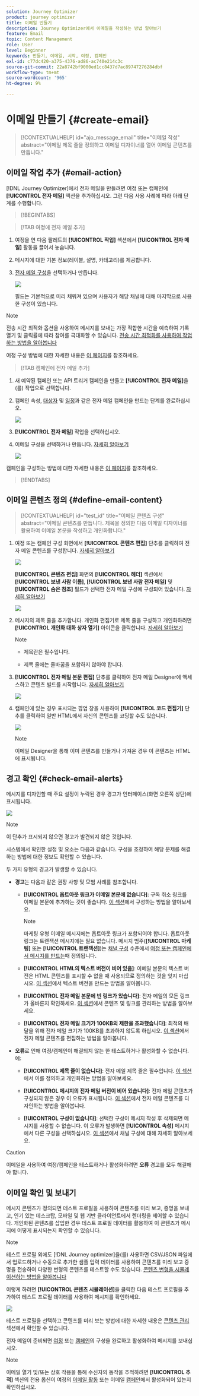 ```yaml
---
solution: Journey Optimizer
product: journey optimizer
title: 이메일 만들기
description: Journey Optimizer에서 이메일을 작성하는 방법 알아보기
feature: Email
topic: Content Management
role: User
level: Beginner
keywords: 만들기, 이메일, 시작, 여정, 캠페인
exl-id: c77dc420-a375-4376-ad86-ac740e214c3c
source-git-commit: 22a8742bf9000ed1cc8437d7ac89747276284dbf
workflow-type: tm+mt
source-wordcount: '965'
ht-degree: 9%

---
```


# 이메일 만들기 {#create-email}

>[!CONTEXTUALHELP]
>id="ajo_message_email"
>title="이메일 작성"
>abstract="이메일 제목 줄을 정의하고 이메일 디자이너를 열어 이메일 콘텐츠를 만듭니다."

## 이메일 작업 추가 {#email-action}

[!DNL Journey Optimizer]에서 전자 메일을 만들려면 여정 또는 캠페인에 **[!UICONTROL 전자 메일]** 액션을 추가하십시오. 그런 다음 사용 사례에 따라 아래 단계를 수행합니다.

>[!BEGINTABS]

>[!TAB 여정에 전자 메일 추가]

1. 여정을 연 다음 팔레트의 **[!UICONTROL 작업]** 섹션에서 **[!UICONTROL 전자 메일]** 활동을 끌어서 놓습니다.

1. 메시지에 대한 기본 정보(레이블, 설명, 카테고리)를 제공합니다.

1. [전자 메일 구성](email-settings.md)을 선택하거나 만듭니다.

   ![](assets/email_journey.png)

   필드는 기본적으로 미리 채워져 있으며 사용자가 해당 채널에 대해 마지막으로 사용한 구성이 있습니다.

>[!NOTE]
>
>전송 시간 최적화 옵션을 사용하여 메시지를 보내는 가장 적합한 시간을 예측하여 기록 열기 및 클릭률에 따라 참여를 극대화할 수 있습니다. [전송 시간 최적화를 사용하여 작업하는 방법을 알아봅니다](../building-journeys/send-time-optimization.md)

여정 구성 방법에 대한 자세한 내용은 [이 페이지](../building-journeys/journey-gs.md)를 참조하세요.

>[!TAB 캠페인에 전자 메일 추가]

1. 새 예약된 캠페인 또는 API 트리거 캠페인을 만들고 **[!UICONTROL 전자 메일]**&#x200B;을(를) 작업으로 선택합니다.

1. 캠페인 속성, [대상자](../audience/about-audiences.md) 및 [일정](../campaigns/create-campaign.md#schedule)과 같은 전자 메일 캠페인을 만드는 단계를 완료하십시오.

   ![](assets/email_campaign_steps.png)

1. **[!UICONTROL 전자 메일]** 작업을 선택하십시오.

1. 이메일 구성을 선택하거나 만듭니다. [자세히 알아보기](email-settings.md)

   ![](assets/email_campaign.png)

<!--
From the **[!UICONTROL Action]** section, specify if you want to track how your recipients react to your delivery: you can track email opens, and/or clicks on links and buttons in your email.

![](assets/email_campaign_tracking.png)
-->

캠페인을 구성하는 방법에 대한 자세한 내용은 [이 페이지](../campaigns/get-started-with-campaigns.md)를 참조하세요.

>[!ENDTABS]

## 이메일 콘텐츠 정의 {#define-email-content}

<!-- update the quarry component with right ID value-->

>[!CONTEXTUALHELP]
>id="test_id"
>title="이메일 콘텐츠 구성"
>abstract="이메일 콘텐츠를 만듭니다. 제목을 정의한 다음 이메일 디자이너를 활용하여 이메일 본문을 작성하고 개인화합니다."

1. 여정 또는 캠페인 구성 화면에서 **[!UICONTROL 콘텐츠 편집]** 단추를 클릭하여 전자 메일 콘텐츠를 구성합니다. [자세히 알아보기](get-started-email-design.md)

   ![](assets/email_campaign_edit_content.png)

   **[!UICONTROL 콘텐츠 편집]** 화면의 **[!UICONTROL 헤더]** 섹션에서 **[!UICONTROL 보낸 사람 이름]**, **[!UICONTROL 보낸 사람 전자 메일]** 및 **[!UICONTROL 숨은 참조]** 필드가 선택한 전자 메일 구성에 구성되어 있습니다. [자세히 알아보기](email-settings.md) <!--check if same for journey-->

   ![](assets/email_designer_edit_content_header.png)

1. 메시지의 제목 줄을 추가합니다. 개인화 편집기로 제목 줄을 구성하고 개인화하려면 **[!UICONTROL 개인화 대화 상자 열기]** 아이콘을 클릭합니다. [자세히 알아보기](../personalization/personalization-build-expressions.md)

   >[!NOTE]
   >
   >* 제목란은 필수입니다.
   >
   >* 제목 줄에는 줄바꿈을 포함하지 않아야 합니다.

1. **[!UICONTROL 전자 메일 본문 편집]** 단추를 클릭하여 전자 메일 Designer에 액세스하고 콘텐츠 빌드를 시작합니다. [자세히 알아보기](get-started-email-design.md)

   ![](assets/email_designer_edit_email_body.png)

1. 캠페인에 있는 경우 표시되는 팝업 창을 사용하여 **[!UICONTROL 코드 편집기]** 단추를 클릭하여 일반 HTML에서 자신의 콘텐츠를 코딩할 수도 있습니다.

   ![](assets/email_designer_edit_code_editor.png)

   >[!NOTE]
   >
   >이메일 Designer을 통해 이미 콘텐츠를 만들거나 가져온 경우 이 콘텐츠는 HTML에 표시됩니다.

## 경고 확인 {#check-email-alerts}

메시지를 디자인할 때 주요 설정이 누락된 경우 경고가 인터페이스(화면 오른쪽 상단)에 표시됩니다.

![](assets/email_journey_alerts_details.png)

>[!NOTE]
>
>이 단추가 표시되지 않으면 경고가 발견되지 않은 것입니다.

시스템에서 확인한 설정 및 요소는 다음과 같습니다. 구성을 조정하여 해당 문제를 해결하는 방법에 대한 정보도 확인할 수 있습니다.

두 가지 유형의 경고가 발생할 수 있습니다.

* **경고**&#x200B;는 다음과 같은 권장 사항 및 모범 사례를 참조합니다.

   * **[!UICONTROL 옵트아웃 링크가 이메일 본문에 없습니다]**: 구독 취소 링크를 이메일 본문에 추가하는 것이 좋습니다. [이 섹션](../privacy/opt-out.md#opt-out-management)에서 구성하는 방법을 알아보세요.

     >[!NOTE]
     >
     >마케팅 유형 이메일 메시지에는 옵트아웃 링크가 포함되어야 합니다. 옵트아웃 링크는 트랜잭션 메시지에는 필요 없습니다. 메시지 범주(**[!UICONTROL 마케팅]** 또는 **[!UICONTROL 트랜잭션]**)는 [채널 구성](email-settings.md#email-type) 수준에서 [여정 또는 캠페인에서 메시지를 만드는](#create-email-journey-campaign)때 정의됩니다.

   * **[!UICONTROL HTML의 텍스트 버전이 비어 있음]**: 이메일 본문의 텍스트 버전은 HTML 콘텐츠를 표시할 수 없을 때 사용되므로 정의하는 것을 잊지 마십시오. [이 섹션](text-version-email.md)에서 텍스트 버전을 만드는 방법을 알아봅니다.

   * **[!UICONTROL 전자 메일 본문에 빈 링크가 있습니다]**: 전자 메일의 모든 링크가 올바른지 확인하세요. [이 섹션](content-from-scratch.md)에서 콘텐츠 및 링크를 관리하는 방법을 알아보세요.

   * **[!UICONTROL 전자 메일 크기가 100KB의 제한을 초과했습니다]**: 최적의 배달을 위해 전자 메일 크기가 100KB를 초과하지 않도록 하십시오. [이 섹션](content-from-scratch.md)에서 전자 메일 콘텐츠를 편집하는 방법을 알아봅니다.

* **오류**&#x200B;로 인해 여정/캠페인이 해결되지 않는 한 테스트하거나 활성화할 수 없습니다. 예:

   * **[!UICONTROL 제목 줄이 없습니다]**: 전자 메일 제목 줄은 필수입니다. [이 섹션](create-email.md)에서 이를 정의하고 개인화하는 방법을 알아보세요.

  <!--HTML is empty when Amp HTML is present-->

   * **[!UICONTROL 메시지의 전자 메일 버전이 비어 있습니다]**: 전자 메일 콘텐츠가 구성되지 않은 경우 이 오류가 표시됩니다. [이 섹션](get-started-email-design.md)에서 전자 메일 콘텐츠를 디자인하는 방법을 알아봅니다.

   * **[!UICONTROL 구성이 없습니다]**: 선택한 구성이 메시지 작성 후 삭제되면 메시지를 사용할 수 없습니다. 이 오류가 발생하면 **[!UICONTROL 속성]** 메시지에서 다른 구성을 선택하십시오. [이 섹션](../configuration/channel-surfaces.md)에서 채널 구성에 대해 자세히 알아보세요.

>[!CAUTION]
>
>이메일을 사용하여 여정/캠페인을 테스트하거나 활성화하려면 **오류** 경고를 모두 해결해야 합니다.

## 이메일 확인 및 보내기

메시지 콘텐츠가 정의되면 테스트 프로필을 사용하여 콘텐츠를 미리 보고, 증명을 보내고, 인기 있는 데스크탑, 모바일 및 웹 기반 클라이언트에서 렌더링을 제어할 수 있습니다. 개인화된 콘텐츠를 삽입한 경우 테스트 프로필 데이터를 활용하여 이 콘텐츠가 메시지에 어떻게 표시되는지 확인할 수 있습니다.

>[!NOTE]
>
>테스트 프로필 외에도 [!DNL Journey optimizer]을(를) 사용하면 CSV/JSON 파일에서 업로드하거나 수동으로 추가한 샘플 입력 데이터를 사용하여 콘텐츠를 미리 보고 증명을 전송하여 다양한 변형의 콘텐츠를 테스트할 수도 있습니다. [콘텐츠 변형을 시뮬레이션하는 방법을 알아봅니다](../test-approve/simulate-sample-input.md)

이렇게 하려면 **[!UICONTROL 콘텐츠 시뮬레이션]**&#x200B;을 클릭한 다음 테스트 프로필을 추가하여 테스트 프로필 데이터를 사용하여 메시지를 확인하세요.

![](assets/email_designer_edit_simulate.png)

테스트 프로필을 선택하고 콘텐츠를 미리 보는 방법에 대한 자세한 내용은 [콘텐츠 관리](../content-management/preview-test.md) 섹션에서 확인할 수 있습니다.

전자 메일이 준비되면 [여정](../building-journeys/journey-gs.md) 또는 [캠페인](../campaigns/create-campaign.md)의 구성을 완료하고 활성화하여 메시지를 보내십시오.

>[!NOTE]
>
>이메일 열기 및/또는 상호 작용을 통해 수신자의 동작을 추적하려면 **[!UICONTROL 추적]** 섹션의 전용 옵션이 여정의 [이메일 활동](../building-journeys/journeys-message.md) 또는 이메일 [캠페인](../campaigns/create-campaign.md)에서 활성화되어 있는지 확인하십시오.<!--to move?-->

<!--

## Define your email content {#email-content}

Use [!DNL Journey Optimizer] Email Designer to [design your email from scratch](../email/content-from-scratch.md). If you have an existing content, you can [import it in the Email Designer](../email/existing-content.md), or [code your own content](../email/code-content.md) in [!DNL Journey Optimizer]. 

[!DNL Journey Optimizer] comes with a set of [built-in templates](email-templates.md) to help you start. Any email can also be saved as a template.

Use [!DNL Journey Optimizer] personalization editor to personalize your messages with profiles' data. For more on personalization, refer to [this section](../personalization/personalize.md).

Adapt the content of your messages to the targeted profiles by using [!DNL Journey Optimizer] dynamic content capabilities. [Get started with dynamic content](../personalization/get-started-dynamic-content.md)

## Email tracking {#email-tracking}

If you want to track the behavior of your recipients through openings and/or clicks on links, enable the following options: **[!UICONTROL Email opens]** and **[!UICONTROL Click on email]**. 

Learn more about tracking in [this section](message-tracking.md).

## Validate your email content {#email-content-validate}

Control the rendering of your email, and check personalization settings with test profiles, using the preview section on the left-hand side. For more on this, refer to [this section](preview.md).

![](assets/messages-simple-preview.png)

You must also check alerts in the upper section of the editor.  Some of them are simple warnings, but others can prevent you from using the message. 

-->

